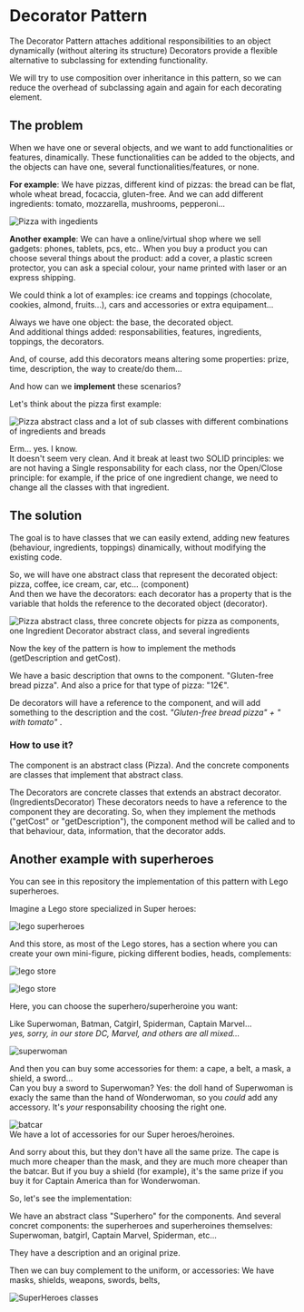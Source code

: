 # Decorator Pattern
The Decorator Pattern attaches additional responsibilities to an object dynamically (without altering its structure)
Decorators provide a flexible alternative to subclassing for extending functionality.

We will try to use composition over inheritance in this pattern, so we can reduce the overhead of subclassing again and again for each decorating element.

## The problem
When we have one or several objects, and we want to add functionalities or features, dinamically. These functionalities can be added to the objects, and the objects can have one, several functionalities/features, or none. 

**For example**: We have pizzas, different kind of pizzas: the bread can be flat, whole wheat bread, focaccia, gluten-free. And we can add different ingredients: tomato, mozzarella, mushrooms, pepperoni... 

![Pizza with ingedients](img/pizza.png)

**Another example**: We can have a online/virtual shop where we sell gadgets: phones, tablets, pcs, etc..  When you buy a product you can choose several things about the product: add a cover, a plastic screen protector, you can ask a special colour, your name printed with laser or an express shipping. 

We could think a lot of examples: ice creams and toppings (chocolate, cookies, almond, fruits...), cars and accessories or extra equipament...

Always we have one object: the base, the decorated object. <br />
And additional things added: responsabilities, features, ingredients, toppings, the decorators. 

And, of course, add this decorators means altering some properties: prize, time, description, the way to create/do them...


And how can we **implement** these scenarios? 

Let's think about the pizza first example: 

![Pizza abstract class and a lot of sub classes with different combinations of ingredients and breads ](img/pizzas-class.png)

Erm... yes. I know. <br />
It doesn't seem very clean. And it break at least two SOLID principles: we are not having a Single responsability for each class, nor the Open/Close principle: for example, if the price of one ingredient change, we need to change all the classes with that ingredient. 

## The solution
The goal is to have classes that we can easily extend, adding new features (behaviour, ingredients, toppings) dinamically, without modifying the existing code. 

So, we will have one abstract class that represent the decorated object: pizza, coffee, ice cream, car, etc... (component) <br />
And then we have the decorators: each decorator has a property that is the variable that holds the reference to the decorated object (decorator).

![Pizza abstract class, three concrete objects for pizza as components, one Ingredient Decorator abstract class, and several ingredients ](img/pizza-decorator.png)

Now the key of the pattern is how to implement the methods (getDescription and getCost).

We have a basic description that owns to the component. "Gluten-free bread pizza". And also a price for that type of pizza: "12€". 

De decorators will have a reference to the component, and will add something to the description and the cost. 
_"Gluten-free bread pizza" + " with tomato"_ .

### How to use it? 

The component is an abstract class (Pizza). And the concrete components are classes that implement that abstract class.

The Decorators are concrete classes that extends an abstract decorator. (IngredientsDecorator)
These decorators needs to have a reference to the component they are decorating. 
So, when they implement the methods ("getCost" or "getDescription"), the component method will be called and to that behaviour, data, information, that the decorator adds. 

## Another example with superheroes 


You can see in this repository the implementation of this pattern with Lego superheroes.

Imagine a Lego store specialized in Super heroes: 

![lego superheroes ](img/heroes1.jpg)

And this store, as most of the Lego stores, has a section where you can create your own mini-figure, picking different bodies, heads, complements:

![lego store](img/minifigure1.jpg) 

![lego store](img/minifigure2.jpg)

Here, you can choose the superhero/superheroine you want:

Like Superwoman, Batman, Catgirl, Spiderman, Captain Marvel...<br> 
_yes, sorry, in our store DC, Marvel, and others are all mixed..._ 

![superwoman](img/supergirl2.jpg)

And then you can buy some accessories for them: a cape, a belt, a mask, a shield, a sword... <br>
Can you buy a sword to Superwoman? Yes: the doll hand of Superwoman is exacly the same than the hand of Wonderwoman, so you _could_ add any accessory.
It's *your* responsability choosing the right one. 



![batcar](img/batcar.PNG)
<br>We have a lot of accessories for our Super heroes/heroines.

And sorry about this, but they don't have all the same prize. The cape is much more cheaper than the mask, and they are much more cheaper than the batcar.
But if you buy a shield (for example), it's the same prize if you buy it for Captain America than for Wonderwoman. 

So, let's see the implementation:

We have an abstract class "Superhero" for the components. And several concret components: the superheroes and superheroines themselves: Superwoman, batgirl, Captain Marvel, Spiderman, etc...

They have a description and an original prize. 

Then we can buy complement to the uniform, or accessories: We have masks, shields, weapons, swords, belts, 

![SuperHeroes classes](img/superheroes-classes.PNG)